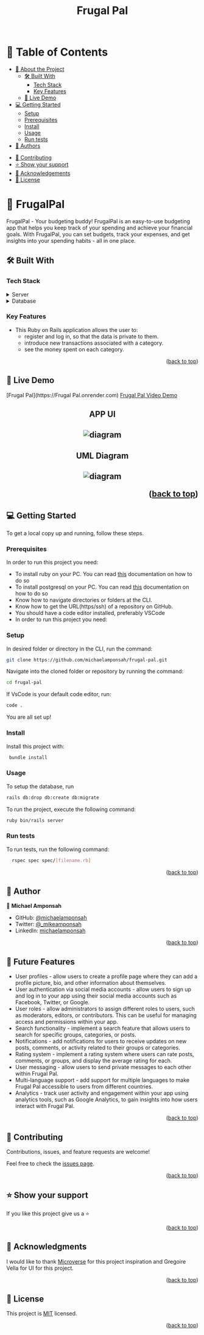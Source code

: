 <a name="readme-top" align="center"></a>

<div align="center">
  <h1>Frugal Pal</h1>
  <br/>

</div>

<!-- TABLE OF CONTENTS -->

# 📗 Table of Contents

- [📖 About the Project](#about-project)
  - [🛠 Built With](#built-with)
    - [Tech Stack](#tech-stack)
    - [Key Features](#key-features)
  - [🚀 Live Demo](#live-demo)
- [💻 Getting Started](#getting-started)
  - [Setup](#setup)
  - [Prerequisites](#prerequisites)
  - [Install](#install)
  - [Usage](#usage)
  - [Run tests](#run-tests)
  <!-- - [Deployment](#triangular_flag_on_post-deployment) --> 
- [👥 Authors](#authors)
<!-- - [🔭 Future Features](#future-features) -->
- [🤝 Contributing](#contributing)
- [⭐️ Show your support](#support)
- [🙏 Acknowledgements](#acknowledgements)
- [📝 License](#license)

<!-- PROJECT DESCRIPTION -->

# 📖 FrugalPal <a name="about-project"></a>
FrugalPal - Your budgeting buddy! FrugalPal is an easy-to-use budgeting app that helps you keep track of your spending and achieve your financial goals. With FrugalPal, you can set budgets, track your expenses, and get insights into your spending habits - all in one place.

## 🛠 Built With <a name="built-with"></a>

### Tech Stack <a name="tech-stack"></a>

<details>
  <summary>Server</summary>
  <ul>
    <li><a href="https://www.ruby-lang.org/en/">Ruby</a></li>
  </ul>
</details>

<details>
  <summary>Database</summary>
  <ul>
    <li><a href="https://www.postgresql.org/">PostgreSQL</a></li>
  </ul>
</details>

<!-- Features -->

### Key Features <a name="key-features"></a>
- This Ruby on Rails application allows the user to:
   - register and log in, so that the data is private to them.
   - introduce new transactions associated with a category.
   - see the money spent on each category.

<p align="right">(<a href="#readme-top">back to top</a>)</p>

<!-- LIVE DEMO -->
## 🚀 Live Demo <a name="live-demo"></a>
[Frugal Pal](https://Frugal Pal.onrender.com)
[Frugal Pal Video Demo](https://www.loom.com/share/2775cf0fe39140baa24c70dfffa6f477)


<h2  align="center">APP UI<h2>
 <div align="center">
  <img src="./app/assets/images/entity_relationship_diagram.png" alt="diagram"  height="auto" />
</div>

<h2  align="center">UML Diagram<h2>
 <div align="center">
  <img src="./app/assets/images/entity_relationship_diagram.png" alt="diagram"  height="auto" />
</div>


<p align="right">(<a href="#readme-top">back to top</a>)</p>

<!-- GETTING STARTED -->

## 💻 Getting Started <a name="getting-started"></a>

To get a local copy up and running, follow these steps.

### Prerequisites
In order to run this project you need:

- To install ruby on your PC. You can read [this](https://rubyinstaller.org/downloads/) documentation on how to do so
- To install postgresql on your PC. You can read [this](https://www.postgresql.org/) documentation on how to do so
- Know how to navigate directories or folders at the CLI.
- Know how to get the URL(https/ssh) of a repository on GitHub.
- You should have a code editor installed, preferably VSCode
- In order to run this project you need:

### Setup
In desired folder or directory in the CLI, run the command:

```sh
git clone https://github.com/michaelamponsah/frugal-pal.git
```

Navigate into the cloned folder or repository by running the command:
```sh
cd frugal-pal
```

If VsCode is your default code editor, run:
```sh
code .
```

You are all set up!
### Install

Install this project with:

```sh
 bundle install
``` 
### Usage

To setup the database, run
```sh
rails db:drop db:create db:migrate
```

To run the project, execute the following command:

```sh
ruby bin/rails server
```

### Run tests

To run tests, run the following command:

```sh
  rspec spec spec/[filename.rb]
```

<!-- ### Deployment

You can deploy this project using:

```sh

```  -->

<p align="right">(<a href="#readme-top">back to top</a>)</p>

<!-- AUTHORS -->

## 👥 Author <a name="authors"></a>
👤 **Michael Amponsah**

- GitHub: [@michaelamponsah](https://github.com/michaelamponsah)
- Twitter: [@_mikeamponsah](https://twitter.com/_mikeamponsah)
- LinkedIn: [michaelamponsah](https://linkedin.com/in/mikeamponsah)


<p align="right">(<a href="#readme-top">back to top</a>)</p>

<!-- FUTURE FEATURES -->

## 🔭 Future Features <a name="future-features"></a>
- User profiles - allow users to create a profile page where they can add a profile picture, bio, and other information about themselves.
- User authentication via social media accounts - allow users to sign up and log in to your app using their social media accounts such as Facebook, Twitter, or Google.
- User roles - allow administrators to assign different roles to users, such as moderators, editors, or contributors. This can be useful for managing access and permissions within your app.
- Search functionality - implement a search feature that allows users to search for specific groups, categories, or posts.
- Notifications - add notifications for users to receive updates on new posts, comments, or activity related to their groups or categories.
- Rating system - implement a rating system where users can rate posts, comments, or groups, and display the average rating for each.
- User messaging - allow users to send private messages to each other within Frugal Pal.
- Multi-language support - add support for multiple languages to make Frugal Pal accessible to users from different countries.
- Analytics - track user activity and engagement within your app using analytics tools, such as Google Analytics, to gain insights into how users interact with Frugal Pal.

<p align="right">(<a href="#readme-top">back to top</a>)</p>

<!-- CONTRIBUTING -->

## 🤝 Contributing <a name="contributing"></a>

Contributions, issues, and feature requests are welcome!

Feel free to check the [issues page](https://github.com/michaelamponsah/frugal-pal/issues).

<p align="right">(<a href="#readme-top">back to top</a>)</p>

<!-- SUPPORT -->

## ⭐️ Show your support <a name="support"></a>

If you like this project give us a ⭐

<p align="right">(<a href="#readme-top">back to top</a>)</p>

<!-- ACKNOWLEDGEMENTS -->

## 🙏 Acknowledgments <a name="acknowledgements"></a>

I would like to thank [Microverse](https://github.com/microverseinc) for this project inspiration and Gregoire Vella for UI for this project.

<p align="right">(<a href="#readme-top">back to top</a>)</p>

<!-- LICENSE -->

## 📝 License <a name="license"></a>

This project is [MIT](./LICENSE) licensed.


<p align="right">(<a href="#readme-top">back to top</a>)</p>